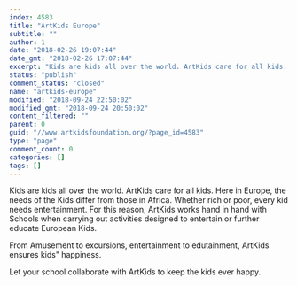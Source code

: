 ```yaml
---
index: 4583
title: "ArtKids Europe"
subtitle: ""
author: 1
date: "2018-02-26 19:07:44"
date_gmt: "2018-02-26 17:07:44"
excerpt: "Kids are kids all over the world. ArtKids care for all kids. Here in Europe, the needs of the Kids differ from those in Africa. Whether rich or poor, every kid needs entertainment. For this reason, ArtKids works hand in hand with Schools when carrying out activities designed to entertain or further educate European Kids."
status: "publish"
comment_status: "closed"
name: "artkids-europe"
modified: "2018-09-24 22:50:02"
modified_gmt: "2018-09-24 20:50:02"
content_filtered: ""
parent: 0
guid: "//www.artkidsfoundation.org/?page_id=4583"
type: "page"
comment_count: 0
categories: []
tags: []
---
```


Kids are kids all over the world. ArtKids care for all kids. Here in Europe, the needs of the Kids differ from those in Africa. Whether rich or poor, every kid needs entertainment. For this reason, ArtKids works hand in hand with Schools when carrying out activities designed to entertain or further educate European Kids.

From Amusement to excursions, entertainment to edutainment, ArtKids ensures kids" happiness.

Let your school collaborate with ArtKids to keep the kids ever happy.